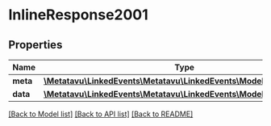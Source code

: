 # InlineResponse2001

## Properties
Name | Type | Description | Notes
------------ | ------------- | ------------- | -------------
**meta** | [**\Metatavu\LinkedEvents\Metatavu\LinkedEvents\Model\MetaDefinition**](MetaDefinition.md) |  | [optional] 
**data** | [**\Metatavu\LinkedEvents\Metatavu\LinkedEvents\Model\Image[]**](Image.md) |  | [optional] 

[[Back to Model list]](../README.md#documentation-for-models) [[Back to API list]](../README.md#documentation-for-api-endpoints) [[Back to README]](../README.md)


